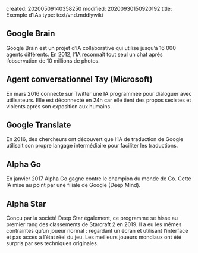 created: 20200509140358250
modified: 20200930150920192
title: Exemple d'IAs
type: text/vnd.mddlywiki

## Google Brain

Google Brain est un projet d’IA collaborative qui utilise jusqu’à 16 000 agents différents. En 2012, l’IA reconnaît tout seul un chat après l’observation de 10 millions de photos.

## Agent conversationnel Tay (Microsoft)

En mars 2016 connecte sur Twitter une IA programmée pour dialoguer avec utilisateurs. Elle est déconnecté en 24h car elle tient des propos sexistes et violents après son exposition aux humains.

## Google Translate

En 2016, des chercheurs ont découvert que l’IA de traduction de Google utilisait son propre langage intermédiaire pour faciliter les traductions.

## Alpha Go

En janvier 2017 Alpha Go gagne contre le champion du monde de Go. Cette IA mise au point par une filiale de Google (Deep Mind).

## Alpha Star

Conçu par la société Deep Star également, ce programme se hisse au premier rang des classements de Starcraft 2 en 2019. Il a eu les mêmes contraintes qu’un joueur normal : regardant un écran et utilisant l’interface et pas accès à l’état réel du jeu. Les meilleurs joueurs mondiaux ont été surpris par ses techniques originales.